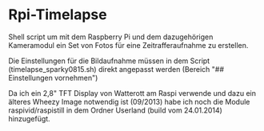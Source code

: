 Rpi-Timelapse
=============

Shell script um mit dem Raspberry Pi und dem dazugehörigen Kameramodul ein Set von Fotos für eine Zeitrafferaufnahme zu erstellen.

Die Einstellungen für die Bildaufnahme müssen in dem Script (timelapse_sparky0815.sh) direkt angepasst werden (Bereich "## Einstellungen vornehmen")

Da ich ein 2,8" TFT Display von Watterott am Raspi verwende und dazu ein älteres Wheezy Image notwendig ist (09/2013) habe ich noch die Module raspivid/raspistill in dem Ordner Userland (build vom 24.01.2014) hinzugefügt.
